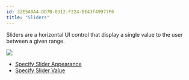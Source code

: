 ```yaml
---
id: 32E5A9A4-DD7B-0312-F224-BE43F49977F6
title: "Sliders"
---
```


Sliders are a horizontal UI control that display a single value to the user
between a given range.&nbsp;

 ![](Images/SliderAppearance.png)

-   [Specify Slider Appearance](/recipes/ios/standard_controls/sliders/specify_slider_appearance) 
-   [Specify Slider Value](/recipes/ios/standard_controls/sliders/specify_slider_value)
